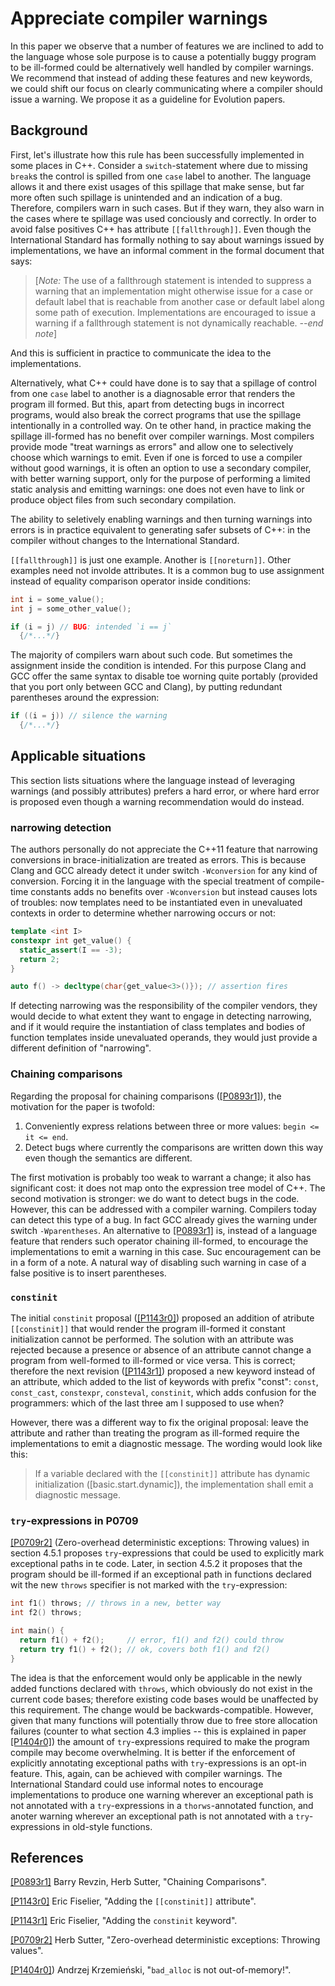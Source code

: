 Appreciate compiler warnings
============================

In this paper we observe that a number of features we are inclined to add to the language whose sole purpose is to cause a potentially buggy program to be ill-formed could be alternatively well handled by compiler warnings. We recommend that instead of adding these features and new keywords, we could shift our focus on clearly communicating where a compiler should issue a warning. We propose it as a guideline for Evolution papers.


Background
----------

First, let's illustrate how this rule has been successfully implemented in some places in C++. Consider a `switch`-statement
where due to missing `break`s the control is spilled from one `case` label to another. The language allows it and there exist
usages of this spillage that make sense, but far more often such spillage is unintended and an indication of a bug. 
Therefore, compilers warn in such cases. But if they warn, they also warn in the cases where te spillage was used conciously
and correctly. In order to avoid false positives C++ has attribute `[[fallthrough]]`. Even though the International Standard has formally nothing to say about warnings issued by implementations, we have an informal comment in the formal document that says:

> [*Note:* The use of a fallthrough statement is intended to suppress a warning that an implementation might
> otherwise issue for a case or default label that is reachable from another case or default label along some
> path of execution. Implementations are encouraged to issue a warning if a fallthrough statement is not
dynamically reachable. *--end note*]

And this is sufficient in practice to communicate the idea to the implementations.

Alternatively, what C++ could have done is to say that a spillage of control from one `case` label to another is a diagnosable
error that renders the program ill formed. But this, apart from detecting bugs in incorrect programs, would also break the
correct programs that use the spillage intentionally in a controlled way. On te other hand, in practice making the spillage
ill-formed has no benefit over compiler warnings. Most compilers provide mode "treat warnings as errors" and allow one to selectively choose which warnings to emit. Even if one is forced to use a compiler without good warnings, it is often an option to use a secondary compiler, with better warning support, only for the purpose of performing a limited static analysis and emitting warnings: one does not even have to link or produce object files from such secondary compilation.

The ability to seletively enabling warnings and then turning warnings into errors is in practice equivalent to generating safer subsets of C++: in the compiler without changes to the International Standard.

`[[fallthrough]]` is just one example. Another is `[[noreturn]]`. Other examples need not involde attributes. It is a common bug to use assignment instead of equality comparison operator inside conditions:

```c++
int i = some_value();
int j = some_other_value();

if (i = j) // BUG: intended `i == j`
  {/*...*/}
```

The majority of compilers warn about such code. But sometimes the assignment inside the condition is intended. For this purpose
Clang and GCC offer the same syntax to disable toe worning quite portably (provided that you port only between GCC and Clang),
by putting redundant parentheses around the expression:

```c++
if ((i = j)) // silence the warning
  {/*...*/}
```


Applicable situations
---------------------

This section lists situations where the language instead of leveraging warnings (and possibly attributes) prefers a hard error,
or where hard error is proposed even though a warning recommendation would do instead. 


### narrowing detection

The authors personally do not appreciate the C++11 feature that narrowing conversions in brace-initialization are treated as errors.
This is because Clang and GCC already detect it under switch `-Wconversion` for any kind of conversion. Forcing it in the language 
with the special treatment of compile-time constants adds no benefits over `-Wconversion` but instead causes lots of troubles: now templates need to be instantiated even in unevaluated contexts in order to determine whether narrowing occurs or not:

```c++
template <int I>
constexpr int get_value() { 
  static_assert(I == -3);
  return 2;
}

auto f() -> decltype(char{get_value<3>()}); // assertion fires
```

If detecting narrowing was the responsibility of the compiler vendors, they would decide to what extent they want to engage in detecting narrowing, and if it would require the instantiation of class templates and bodies of function templates inside unevaluated operands, they would just provide a different definition of "narrowing".


### Chaining comparisons

Regarding the proposal for chaining comparisons ([[P0893r1]](http://www.open-std.org/jtc1/sc22/wg21/docs/papers/2018/p0893r1.html)), the motivation for the paper is twofold:

1. Conveniently express relations between three or more values: `begin <= it <= end`.
2. Detect bugs where currently the comparisons are written down this way even though the semantics are different.

The first motivation is probably too weak to warrant a change; it also has significant cost: it does not map onto the expression tree model of C++. The second motivation is stronger: we do want to detect bugs in the code. However, this can be addressed with a compiler warning. Compilers today can detect this type of a bug. In fact GCC already gives the warning under switch `-Wparentheses`. An alternative to [[P0893r1]](http://www.open-std.org/jtc1/sc22/wg21/docs/papers/2018/p0893r1.html) is, instead of a language feature that renders such operator chaining ill-formed, to encourage the implementations to emit a warning in this case. Suc encouragement can be in a form of a note. A natural way of disabling such warning in case of a false positive is to insert parentheses.


### `constinit`

The initial `constinit` proposal ([[P1143r0]](http://www.open-std.org/jtc1/sc22/wg21/docs/papers/2018/p1143r0.md)) proposed an addition of atribute `[[constinit]]` that would render the program ill-formed it constant initialization cannot be performed. The solution with an attribute was rejected because a presence or absence of an attribute cannot change a program from well-formed to ill-formed or vice versa. This is correct; therefore the next revision ([[P1143r1]](http://www.open-std.org/jtc1/sc22/wg21/docs/papers/2019/p1143r1.md)) proposed a new keyword instead of an attribute, which added to the list of keywords with prefix "const": `const`, `const_cast`, `constexpr`, `consteval`, `constinit`, which adds confusion for the programmers: which of the last three am I supposed to use when?

However, there was a different way to fix the original proposal: leave the attribute and rather than treating the program as ill-formed require the implementations to emit a diagnostic message. The wording would look like this:

> If a variable declared with the `[[constinit]]` attribute has dynamic initialization ([basic.start.dynamic]),
> the implementation shall emit a diagnostic message.


### `try`-expressions in P0709

[[P0709r2]](http://www.open-std.org/jtc1/sc22/wg21/docs/papers/2018/p0709r2.pdf) (Zero-overhead deterministic exceptions: Throwing values) in section 4.5.1 proposes `try`-expressions that could be used to explicitly mark exceptional paths in te code.
Later, in section 4.5.2 it proposes that the program should be ill-formed if an exceptional path in functions declared wit the new `throws` specifier is not marked with the `try`-expression:

```c++
int f1() throws; // throws in a new, better way
int f2() throws;

int main() {
  return f1() + f2();     // error, f1() and f2() could throw
  return try f1() + f2(); // ok, covers both f1() and f2()
}
```

The idea is that the enforcement would only be applicable in the newly added functions declared with `throws`,
which obviously do not exist in the current code bases; therefore existing code bases would be unaffected by this requirement. 
The change would be backwards-compatible. However, given that many functions will potentially throw due to free store allocation failures (counter to what section 4.3 implies -- this is explained in paper [[P1404r0]](http://www.open-std.org/jtc1/sc22/wg21/docs/papers/2019/p1404r0.md)) the amount of `try`-expressions required to make the program compile
may become overwhelming. It is better if the enforcement of explicitly annotating exceptional paths with `try`-expressions is an opt-in feature. This, again, can be achieved with compiler warnings. The International Standard could use informal notes to encourage implementations to produce one warning wherever an exceptional path is not annotated with a `try`-expressions in a `thorws`-annotated function, and anoter warning wherever an exceptional path is not annotated with a `try`-expressions in old-style functions.


References
----------

[[P0893r1]](http://www.open-std.org/jtc1/sc22/wg21/docs/papers/2018/p0893r1.html) Barry Revzin, Herb Sutter, "Chaining Comparisons".

[[P1143r0]](http://www.open-std.org/jtc1/sc22/wg21/docs/papers/2018/p1143r0.md) Eric Fiselier, "Adding the `[[constinit]]` attribute".

[[P1143r1]](http://www.open-std.org/jtc1/sc22/wg21/docs/papers/2019/p1143r1.md) Eric Fiselier, "Adding the `constinit` keyword".

[[P0709r2]](http://www.open-std.org/jtc1/sc22/wg21/docs/papers/2018/p0709r2.pdf) Herb Sutter, "Zero-overhead deterministic exceptions: Throwing values".

[[P1404r0]](http://www.open-std.org/jtc1/sc22/wg21/docs/papers/2019/p1404r0.md)) Andrzej Krzemieński, "`bad_alloc` is not out-of-memory!".
